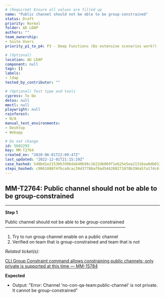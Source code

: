 ```yaml
---
# (Required) Ensure all values are filled up
name: "Public channel should not be able to be group-constrained"
status: Draft
priority: Normal
folder: AD LDAP
authors: ""
team_ownership: 
- Suite Users
priority_p1_to_p4: P3 - Deep Functions (Do extensive scenarios work?)

# (Optional)
location: AD LDAP
component: null
tags: []
labels: 
- ldap
tested_by_contributor: ""

# (Optional) Test type and tools
cypress: To Do
detox: null
mmctl: null
playwright: null
rainforest: 
- N/A
manual_test_environments:
- Desktop
- Webapp

# Do not change
id: 5602293
key: MM-T2764
created_on: "2020-06-01T22:09:47Z"
last_updated: "2022-12-01T21:15:19Z"
case_hashed: 548bd1e21530b7d96da640b96c1622d6069f1e625e5ea21316ea0db01386f4fbc20b25123f798ea1a52b5264efc85226
steps_hashed: c9061088f4fbca8cac39437786af9ad5d4208271078b396a5fa17dc6f45cc838d3cf8f94038379a0dcfb00d32ef9fcc5
---
```


<!-- (Auto-generated) Based on frontmatter's "key" and "name" -->

## MM-T2764: Public channel should not be able to be group-constrained

---

**Step 1**

Public channel should not be able to be group-constrained\
————————————————————————————

1. Try to run group channel enable on a public channel
2. Verified on team that is group-constrained and team that is not

_Related ticket(s):_

[CLI Group Constraint command allows constraining public channels; only private is supported at this time — MM-15784](https://mattermost.atlassian.net/browse/MM-15784)

**Expected**

- Output: "Error: Channel 'no-con-qa-team:public-channel' is not private. It cannot be group-constrained"
